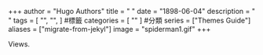 
+++
author = "Hugo Authors"
title = "  " <!-- 標題 -->
date = "1898-06-04" <!-- 日期 -->
description = "  " <!-- 副標 -->
tags = [
    "", <!-- 標籤 -->
    "",
] #標籤
categories = [
    "" <!-- 分類：模擬器.硬體相關.discord -->
] #分類
series = ["Themes Guide"]
aliases = ["migrate-from-jekyl"]
image = "spiderman1.gif" 
+++
<!-- Global site tag (gtag.js) - Google Analytics -->
<script async src="https://www.googletagmanager.com/gtag/js?id=G-FNDM35MCGM"></script>
<script>
  window.dataLayer = window.dataLayer || [];
  function gtag(){dataLayer.push(arguments);}
  gtag('js', new Date());

  gtag('config', 'G-FNDM35MCGM');
</script>
<span id="busuanzi_value_site_uv"></span>Views.  

<!-- 正文開始 -->


